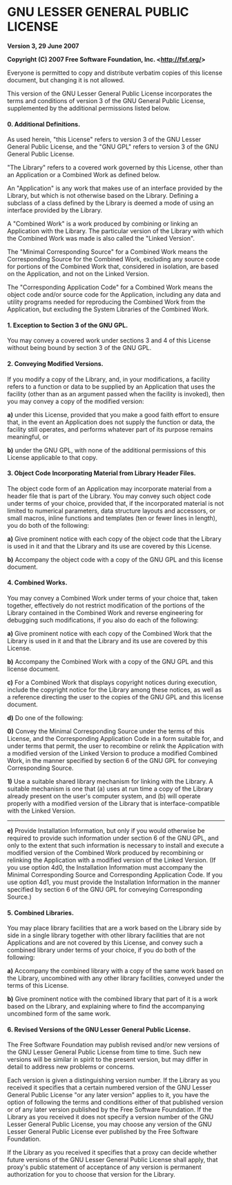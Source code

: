# GNU LESSER GENERAL PUBLIC LICENSE
**Version 3, 29 June 2007**

**Copyright (C) 2007 Free Software Foundation, Inc. &lt;<http://fsf.org/>>**

Everyone is permitted to copy and distribute verbatim copies of this license
document, but changing it is not allowed.

This version of the GNU Lesser General Public License incorporates the terms and
conditions of version 3 of the GNU General Public License, supplemented by the
additional permissions listed below.

#### 0. Additional Definitions.

As used herein, "this License" refers to version 3 of the GNU Lesser General
Public License, and the "GNU GPL" refers to version 3 of the GNU General Public
License.

"The Library" refers to a covered work governed by this License, other than an
Application or a Combined Work as defined below.

An "Application" is any work that makes use of an interface provided by the
Library, but which is not otherwise based on the Library. Defining a subclass
of a class defined by the Library is deemed a mode of using an interface
provided by the Library.

A "Combined Work" is a work produced by combining or linking an Application with
the Library. The particular version of the Library with which the Combined Work
was made is also called the "Linked Version".

The "Minimal Corresponding Source" for a Combined Work means the Corresponding
Source for the Combined Work, excluding any source code for portions of the
Combined Work that, considered in isolation, are based on the Application, and
not on the Linked Version.

The "Corresponding Application Code" for a Combined Work means the object code
and/or source code for the Application, including any data and utility programs
needed for reproducing the Combined Work from the Application, but excluding the
System Libraries of the Combined Work.

#### 1. Exception to Section 3 of the GNU GPL.

You may convey a covered work under sections 3 and 4 of this License without
being bound by section 3 of the GNU GPL.

#### 2. Conveying Modified Versions.

If you modify a copy of the Library, and, in your modifications, a facility
refers to a function or data to be supplied by an Application that uses the
facility (other than as an argument passed when the facility is invoked), then
you may convey a copy of the modified version:

**a)** under this License, provided that you make a good faith effort to ensure
  that, in the event an Application does not supply the function or data, the
  facility still operates, and performs whatever part of its purpose remains
  meaningful, or

**b)** under the GNU GPL, with none of the additional permissions of this
  License applicable to that copy.

#### 3. Object Code Incorporating Material from Library Header Files.

The object code form of an Application may incorporate material from a header
file that is part of the Library. You may convey such object code under terms of
your choice, provided that, if the incorporated material is not limited to
numerical parameters, data structure layouts and accessors, or small macros,
inline functions and templates (ten or fewer lines in length), you do both of
the following:

**a)** Give prominent notice with each copy of the object code that the Library
  is used in it and that the Library and its use are covered by this License.

**b)** Accompany the object code with a copy of the GNU GPL and this license
  document.

#### 4. Combined Works.

You may convey a Combined Work under terms of your choice that, taken together,
effectively do not restrict modification of the portions of the Library
contained in the Combined Work and reverse engineering for debugging such
modifications, if you also do each of the following:

**a)** Give prominent notice with each copy of the Combined Work that the
  Library is used in it and that the Library and its use are covered by this
  License.

**b)** Accompany the Combined Work with a copy of the GNU GPL and this license
  document.

**c)** For a Combined Work that displays copyright notices during execution,
  include the copyright notice for the Library among these notices, as well as a
  reference directing the user to the copies of the GNU GPL and this license
  document.

**d)** Do one of the following:

**0)** Convey the Minimal Corresponding Source under the terms of this License,
  and the Corresponding Application Code in a form suitable for, and under terms
  that permit, the user to recombine or relink the Application with a modified
  version of the Linked Version to produce a modified Combined Work, in the
  manner specified by section 6 of the GNU GPL for conveying Corresponding
  Source.

**1)** Use a suitable shared library mechanism for linking with the Library. A
  suitable mechanism is one that (a) uses at run time a copy of the Library
  already present on the user's computer system, and (b) will operate properly
  with a modified version of the Library that is interface-compatible with the
  Linked Version.

* * *

**e)** Provide Installation Information, but only if you would otherwise be
required to provide such information under section 6 of the GNU GPL, and only to
the extent that such information is necessary to install and execute a modified
version of the Combined Work produced by recombining or relinking the Application
with a modified version of the Linked Version. (If you use option 4d0, the
Installation Information must accompany the Minimal Corresponding Source and
Corresponding Application Code. If you use option 4d1, you must provide the
Installation Information in the manner specified by section 6 of the GNU GPL for
conveying Corresponding Source.)

#### 5. Combined Libraries.

You may place library facilities that are a work based on the Library side by
side in a single library together with other library facilities that are not
Applications and are not covered by this License, and convey such a combined
library under terms of your choice, if you do both of the following:

**a)** Accompany the combined library with a copy of the same work based on the
  Library, uncombined with any other library facilities, conveyed under the
  terms of this License.

**b)** Give prominent notice with the combined library that part of it is a work
  based on the Library, and explaining where to find the accompanying uncombined
  form of the same work.

#### 6. Revised Versions of the GNU Lesser General Public License.

The Free Software Foundation may publish revised and/or new versions of the GNU
Lesser General Public License from time to time. Such new versions will be
similar in spirit to the present version, but may differ in detail to address
new problems or concerns.

Each version is given a distinguishing version number. If the Library as you
received it specifies that a certain numbered version of the GNU Lesser General
Public License "or any later version" applies to it, you have the option of
following the terms and conditions either of that published version or of any
later version published by the Free Software Foundation. If the Library as you
received it does not specify a version number of the GNU Lesser General Public
License, you may choose any version of the GNU Lesser General Public License
ever published by the Free Software Foundation.

If the Library as you received it specifies that a proxy can decide whether
future versions of the GNU Lesser General Public License shall apply, that
proxy's public statement of acceptance of any version is permanent authorization
for you to choose that version for the Library.
